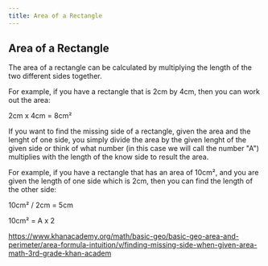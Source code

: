 ```yaml
---
title: Area of a Rectangle
---
```

## Area of a Rectangle

The area of a rectangle can be calculated by multiplying the length of the two different sides together.

For example, if you have a rectangle that is 2cm by 4cm, then you can work out the area:

2cm x 4cm = 8cm²

<!-- The article goes here, in GitHub-flavored Markdown. Feel free to add YouTube videos, images, and CodePen/JSBin embeds  -->


If you want to find the missing side of a rectangle, given the area and the lenght of one side, you simply divide the area by the given lenght of the given side or think of what number (in this case we will call the number "A") multiplies with the length of the know side to result the area.

For example, if you have a rectangle that has an area of 10cm², and you are given the length of one side which is 2cm, then you can find the length of the other side:

10cm² / 2cm = 5cm

10cm² = A x 2

<!-- #### More Information: -->
<!-- Please add any articles you think might be helpful to read before writing the article -->
https://www.khanacademy.org/math/basic-geo/basic-geo-area-and-perimeter/area-formula-intuition/v/finding-missing-side-when-given-area-math-3rd-grade-khan-academ

